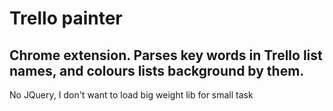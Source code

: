 # Trello painter
## Chrome extension. Parses key words in Trello list names, and colours lists background by them.
No JQuery, I don't want to load big weight lib for small task